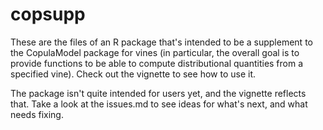 # copsupp

These are the files of an R package that's intended to be a supplement to the CopulaModel package for vines (in particular, the overall goal is to provide functions to be able to compute distributional quantities from a specified vine). Check out the vignette to see how to use it.

The package isn't quite intended for users yet, and the vignette reflects that. Take a look at the issues.md to see ideas for what's next, and what needs fixing. 
